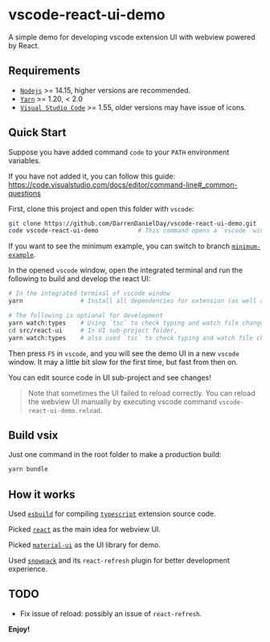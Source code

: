 # vscode-react-ui-demo

A simple demo for developing vscode extension UI with webview powered by React.

## Requirements

- [`Nodejs`](https://nodejs.org/) >= 14.15, higher versions are recommended.
- [`Yarn`](https://yarnpkg.org) >= 1.20, < 2.0
- [`Visual Studio Code`](https://code.visualstudio.com) >= 1.55, older versions may have issue of icons.

## Quick Start

Suppose you have added command `code` to your `PATH` environment variables.

If you have not added it, you can follow this guide: <https://code.visualstudio.com/docs/editor/command-line#_common-questions>

First, clone this project and open this folder with `vscode`:

```sh
git clone https://github.com/DarrenDanielDay/vscode-react-ui-demo.git
code vscode-react-ui-demo           # This command opens a `vscode` window.
```

If you want to see the minimum example, you can switch to branch [`minimum-example`](https://github.com/DarrenDanielDay/vscode-react-ui-demo/tree/minimum-example).

In the opened `vscode` window, open the integrated terminal and run the following to build and develop the react UI:

```sh
# In the integrated terminal of vscode window
yarn                # Install all dependencies for extension (as well as dependencies of UI sub-project).

# The following is optional for development
yarn watch:types    # Using `tsc` to check typing and watch file changes.
cd src/react-ui     # In UI sub-project folder,
yarn watch:types    # also used `tsc` to check typing and watch file changes.
```

Then press `F5` in `vscode`, and you will see the demo UI in a new `vscode` window. It may a little bit slow for the first time, but fast from then on.

You can edit source code in UI sub-project and see changes!

> Note that sometimes the UI failed to reload correctly. You can reload the webview UI manually by executing vscode command `vscode-react-ui-demo.reload`.

## Build vsix

Just one command in the root folder to make a production build:

```sh
yarn bundle
```

## How it works

Used [`esbuild`](https://esbuild.github.io/) for compiling [`typescript`](https://www.typescriptlang.org/) extension source code.

Picked [`react`](https://reactjs.org/) as the main idea for webview UI.

Picked [`material-ui`](https://material-ui.com/) as the UI library for demo.

Used [`snowpack`](https://www.snowpack.dev/) and its `react-refresh` plugin for better development experience.

## TODO

- Fix issue of reload: possibly an issue of `react-refresh`.

**Enjoy!**
